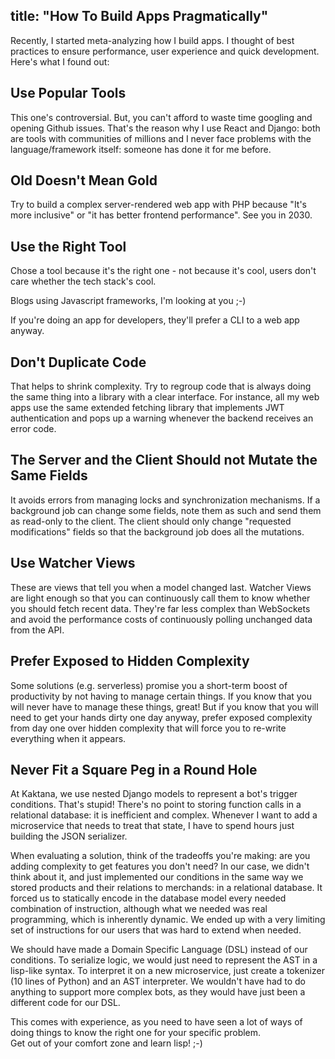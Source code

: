 title: "How To Build Apps Pragmatically"
-------------------------------
Recently, I started meta-analyzing how I build apps. I thought of best practices to ensure performance, user experience and quick development.
Here's what I found out:
## Use Popular Tools
This one's controversial. 
But, you can't afford to waste time googling and opening Github issues. 
That's the reason why I use React and Django: both are tools with communities of millions and I never face problems with the language/framework itself: someone has done it for me before. 

## Old Doesn't Mean Gold

Try to build a complex server-rendered web app with PHP because "It's more inclusive" or "it has better frontend performance". See you in 2030.

## Use the Right Tool

Chose a tool because it's the right one - not because it's cool, users don't care whether the tech stack's cool.

Blogs using Javascript frameworks, I'm looking at you ;-)

If you're doing an app for developers, they'll prefer a CLI to a web app anyway.


## Don't Duplicate Code

That helps to shrink complexity.
Try to regroup code that is always doing the same thing into a library with a clear interface.
For instance, all my web apps use the same extended fetching library that implements JWT authentication and pops up a warning whenever the backend receives an error code.

## The Server and the Client Should not Mutate the Same Fields

It avoids errors from managing locks and synchronization mechanisms. 
If a background job can change some fields, note them as such and send them as read-only to the client. 
The client should only change "requested modifications" fields so that the background job does all the mutations.

## Use Watcher Views
These are views that tell you when a model changed last. Watcher Views are light enough so that you can continuously call them to know whether you should fetch recent data. 
They're far less complex than WebSockets and avoid the performance costs of continuously polling unchanged data from the API.


## Prefer Exposed to Hidden Complexity

Some solutions (e.g. serverless) promise you a short-term boost of productivity by not having to manage certain things. 
If you know that you will never have to manage these things, great! 
But if you know that you will need to get your hands dirty one day anyway, prefer exposed complexity from day one over hidden complexity that will force you to re-write everything when it appears.

<!--### Shrink Complexity
Obsess to minimize complexity: it's a balance to find. 


You need to think of the future. To design your app's data model so that you can support new features without changing it. 
It's not about adding more fields to your models, that would be increasing complexity: it's about adding more general and powerful fields. 
-->
## Never Fit a Square Peg in a Round Hole
At Kaktana, we use nested Django models to represent a bot's trigger conditions. 
That's stupid! There's no point to storing function calls in a relational database: it is inefficient and complex. Whenever I want to add a microservice that needs to treat that state, I have to spend hours just building the JSON serializer.

When evaluating a solution, think of the tradeoffs you're making: are you adding complexity to get features you don't need?
In our case, we didn't think about it, and just implemented our conditions in the same way we stored products and their relations to merchands: in a relational database. 
It forced us to statically encode in the database model every needed combination of instruction, although what we needed was real programming, which is inherently dynamic.
We ended up with a very limiting set of instructions for our users that was hard to extend when needed.  

We should have made a Domain Specific Language (DSL) instead of our conditions. To serialize logic, we would just need to represent the AST in a lisp-like syntax. 
To interpret it on a new microservice, just create a tokenizer (10 lines of Python) and an AST interpreter.
We wouldn't have had to do anything to support more complex bots, as they would have just been a different code for our DSL.

This comes with experience, as you need to have seen a lot of ways of doing things to know the right one for your specific problem.  
Get out of your comfort zone and learn lisp! ;-)
